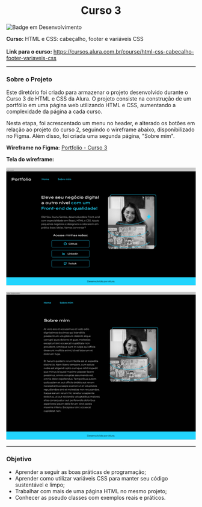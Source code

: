 <h1 align="center">Curso 3</h1> 

![Badge em Desenvolvimento](http://img.shields.io/static/v1?label=STATUS&message=EM%20DESENVOLVIMENTO&color=orange&style=for-the-badge)



**Curso:**  HTML e CSS: cabeçalho, footer e variáveis CSS   
<br>
**Link para o curso:** https://cursos.alura.com.br/course/html-css-cabecalho-footer-variaveis-css

---
### Sobre o Projeto

Este diretório foi criado para armazenar o projeto desenvolvido durante o Curso 3 de HTML e CSS da Alura. O projeto consiste na construção de um portfólio em uma página web utilizando HTML e CSS, aumentando a complexidade da página a cada curso. 

Nesta etapa, foi acrescentado um menu no header, e alterado os botões em relação ao projeto do curso 2, seguindo o wireframe abaixo, disponibilizado no Figma. Além disso, foi criada uma segunda página, "Sobre mim".

**Wireframe no Figma:** [Portfolio - Curso 3](https://www.figma.com/file/WYLDYyQNJcLtaWGeI8uldZ/Portfolio---Curso-3-(Copy)?type=design&mode=design&t=28Cdw4sNZI3tEBcv-1)

**Tela do wireframe:**

<p align="center">
    <img src="/3- HTML e CSS - cabeçalho, footer e variáveis CSS/imagens/tela inicial - print do figma.png" alt="Wireframe do Figma - página inicial">
</p>

<p align="center">
    <img src="/3- HTML e CSS - cabeçalho, footer e variáveis CSS/imagens/tela sobre mim - print do figma.png" alt="Wireframe do Figma - página Sobre Mim">
</p>

---
### Objetivo

- Aprender a seguir as boas práticas de programação;
- Aprender como utilizar variáveis CSS para manter seu código sustentável e limpo;
- Trabalhar com mais de uma página HTML no mesmo projeto;
- Conhecer as pseudo classes com exemplos reais e práticos.

